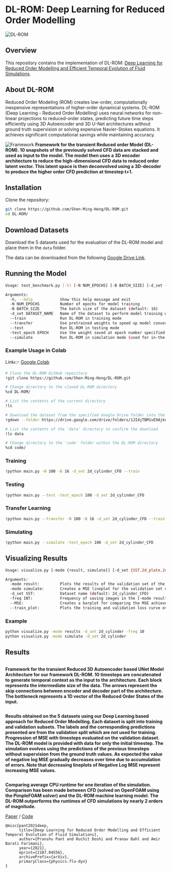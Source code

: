 # DL-ROM: Deep Learning for Reduced Order Modelling

![DL-ROM](Images/DL_POF_2.gif)

## Overview

This repository contains the implementation of DL-ROM: [Deep Learning for Reduced Order Modelling and Efficient Temporal Evolution of Fluid Simulations](http://arxiv.org/abs/2107.04556).

## About DL-ROM

Reduced Order Modeling (ROM) creates low-order, computationally inexpensive representations of higher-order dynamical systems. DL-ROM (Deep Learning - Reduced Order Modelling) uses neural networks for non-linear projections to reduced-order states, predicting future time steps efficiently using 3D Autoencoder and 3D U-Net architectures without ground truth supervision or solving expensive Navier-Stokes equations. It achieves significant computational savings while maintaining accuracy.

![Framework](Images/framework_nn.png)
**Framework for the transient Reduced order Model (DL-ROM). 10 snapshots of the previously solved CFD data are stacked and used as input to the model. The model then uses a 3D encoder architecture to reduce the high-dimensional CFD data to reduced order latent vector. This latent space is then deconvolved using a 3D-decoder to produce the higher order CFD prediction at timestep t+1.**

## Installation

Clone the repository:

```sh
git clone https://github.com/Shen-Ming-Hong/DL-ROM.git
cd DL-ROM/
```

## Download Datasets

Download the 5 datasets used for the evaluation of the DL-ROM model and place them in the `data` folder.

The data can be downloaded from the following [Google Drive Link](https://drive.google.com/drive/folders/1JI4jTBM1vE9AjkdxYce0GCDG9tCi5FtQ?usp=sharing).

## Running the Model

```sh
Usage: test_benchmark.py [-h] [-N NUM_EPOCHS] [-B BATCH_SIZE] [-d_set {SST,2d_plate,2d_cylinder_CFD,2d_sq_cyl,channel_flow}] [--train] [--transfer] [--test] [-test_epoch EPOCH] [--simulate]

Arguments:
  -h, --help            Show this help message and exit
  -N NUM_EPOCHS         Number of epochs for model training
  -B BATCH_SIZE         The batch size of the dataset (default: 16)
  -d_set DATASET_NAME   Name of the dataset to perform model training with
  --train               Run DL-ROM in training mode
  --transfer            Use pretrained weights to speed up model convergence (must be used with --train flag)
  --test                Run DL-ROM in testing mode
  -test_epoch EPOCH     Use the weight saved at epoch number specified by EPOCH
  --simulate            Run DL-ROM in simulation mode (used for in-the-loop prediction of future simulation timesteps)
```

### Example Usage in Colab

Link👉 [Google Colab](https://colab.research.google.com/drive/1Udy-rfNUtSZSVfG0gtq7CDoSv6PjqiuL?usp=sharing)

```sh
# Clone the DL-ROM GitHub repository
!git clone https://github.com/Shen-Ming-Hong/DL-ROM.git

# Change directory to the cloned DL-ROM directory
%cd DL-ROM/

# List the contents of the current directory
!ls

# Download the dataset from the specified Google Drive folder into the 'data' directory
!gdown --folder https://drive.google.com/drive/folders/1JI4jTBM1vE9AjkdxYce0GCDG9tCi5FtQ -O data

# List the contents of the 'data' directory to confirm the download
!ls data

# Change directory to the 'code' folder within the DL-ROM directory
%cd code/
```

### Training

```sh
!python main.py -N 100 -B 16 -d_set 2d_cylinder_CFD --train
```

### Testing

```sh
!python main.py --test -test_epoch 100 -d_set 2d_cylinder_CFD
```

### Transfer Learning

```sh
!python main.py --transfer -N 100 -B 16 -d_set 2d_cylinder_CFD --train
```

### Simulating

```sh
!python main.py --simulate -test_epoch 100 -d_set 2d_cylinder_CFD
```

## Visualizing Results

```sh
Usage: visualize.py [-mode {result, simulate}] [-d_set {SST,2d_plate,2d_cylinder_CFD,2d_sq_cyl,channel_flow}] [-freq] [--MSE] [--train_plot]

Arguments:
  -mode result:         Plots the results of the validation set of the selected dataset with the given frequency
  -mode simulate:       Creates a MSE lineplot for the validation set of the selected dataset and two animations: one for prediction and one for the groundtruth
  -d_set SST:           Dataset name (default: 2d_cylinder_CFD)
  -freq INT:            Frequency of saving images in the [-mode result] (default: 20)
  --MSE:                Creates a barplot for comparing the MSE achieved on all supported datasets using our approach
  --train_plot:         Plots the training and validation loss curve over epochs for the selected dataset
```

### Example

```sh
python visualize.py -mode results -d_set 2d_cylinder -freq 10
python visualize.py -mode simulate -d_set 2d_cylinder
```

## Results

<p align="center"><img src="Images/Architecture Finale.png" alt="">
<figcaption align="left"><b>Framework for the transient Reduced 3D Autoencoder based UNet Model Architecture for our framework DL-ROM. 10 timesteps are concatenated to generate temporal context as the input to the architecture. Each block represents the intermediate size of the data. The arrows represent the skip connections between encoder and decoder part of the architecture. The bottleneck represents a 1D vector of the Reduced Order States of the input.</b></figcaption></p>

<p align="center"><img src="Images/results.png" alt="">
<figcaption align="left"><b>Results obtained on the 5 datasets using our Deep Learning based approach for Reduced Order Modelling. Each dataset is split into training and validation subsets. The labels and the corresponding predictions presented are from the validation split which are not used for training. Progression of MSE with timesteps evaluated on the validation dataset. The DL-ROM model is provided with data for only the initial timestep. The simulation evolves using the predictions of the previous timesteps without supervision from the ground truth values. As expected the value of negative log MSE gradually decreases over time due to accumulation of errors. Note that decreasing lineplots of Negative Log MSE represent increasing MSE values.</b></figcaption></p>

<p align="center"><img src="Images/barplot_time.png" alt="">
<figcaption align="left"><b>Comparing average CPU runtime for one iteration of the simulation. Comparison has been made between CFD (solved on OpenFOAM using the PimpleFOAM solver) and the DL-ROM machine learning model. The DL-ROM outperforms the runtimes of CFD simulations by nearly 2 orders of magnitude.</b></figcaption></p>

[Paper](https://arxiv.org/abs/2107.04556) / [Code](https://github.com/pranshupant/DL-ROM)

```
@misc{pant2021deep,
      title={Deep Learning for Reduced Order Modelling and Efficient Temporal Evolution of Fluid Simulations}, 
      author={Pranshu Pant and Ruchit Doshi and Pranav Bahl and Amir Barati Farimani},
      year={2021},
      eprint={2107.04556},
      archivePrefix={arXiv},
      primaryClass={physics.flu-dyn}
}
```
